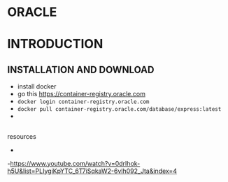 # ORACLE

# INTRODUCTION

## INSTALLATION AND DOWNLOAD
- install docker
- go this https://container-registry.oracle.com
- `docker login container-registry.oracle.com`
- `docker pull container-registry.oracle.com/database/express:latest`
-

## 





















resources

-
-https://www.youtube.com/watch?v=0drIhok-h5U&list=PLIygiKpYTC_6T7iSqkaW2-6vlh092_Jta&index=4
